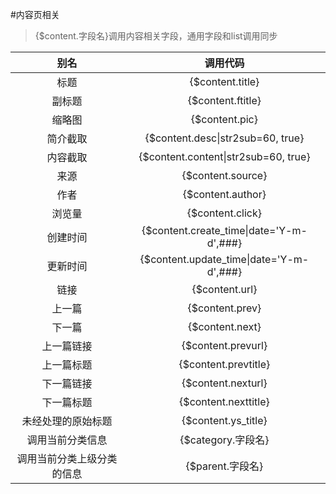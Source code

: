 #内容页相关

> {$content.字段名}调用内容相关字段，通用字段和list调用同步

|别名|调用代码|
|:--:|:--:|
|标题|{$content.title}|
|副标题|{$content.ftitle}|
|缩略图|{$content.pic}|
|简介截取|{$content.desc&#124;str2sub=60, true}|
|内容截取|{$content.content&#124;str2sub=60, true}|
|来源|{$content.source}|
|作者|{$content.author}|
|浏览量|{$content.click}|
|创建时间|{$content.create_time&#124;date='Y-m-d',\#\#\#}|
|更新时间|{$content.update_time&#124;date='Y-m-d',\#\#\#}|
|链接|{$content.url}|
|上一篇|{$content.prev}|
|下一篇|{$content.next}|
|上一篇链接|{$content.prevurl}|
|上一篇标题|{$content.prevtitle}|
|下一篇链接|{$content.nexturl}|
|下一篇标题|{$content.nexttitle}|
|未经处理的原始标题|{$content.ys_title}|
|调用当前分类信息|{$category.字段名}|
|调用当前分类上级分类的信息|{$parent.字段名}|